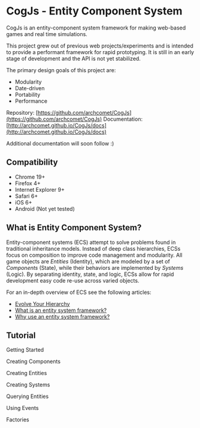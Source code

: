# CogJs - Entity Component System

CogJs is an entity-component system framework for making web-based games and real time simulations.

This project grew out of previous web projects/experiments and is intended to provide a performant framework
for rapid prototyping. It is still in an early stage of development and the API is not yet stabilized.

The primary design goals of this project are:

* Modularity
* Date-driven
* Portability
* Performance

Repository: [https://github.com/archcomet/CogJs](https://github.com/archcomet/CogJs)
Documentation: [http://archcomet.github.io/CogJs/docs](http://archcomet.github.io/CogJs/docs)

Additional documentation will soon follow :)

Compatibility
-----------------
* Chrome 19+
* Firefox 4+
* Internet Explorer 9+
* Safari 6+
* iOS 6+
* Android (Not yet tested)

What is Entity Component System?
---------------------------------

Entity-component systems (ECS) attempt to solve problems found in traditional inheritance models.
Instead of deep class hierarchies, ECSs focus on composition to improve code management and modularity.
All game objects are _Entities_ (Identity), which are modeled by a set of _Components_ (State),
while their behaviors are implemented by _Systems_ (Logic). By separating identity, state, and logic,
ECSs allow for rapid development easy code re-use across varied objects.

For an in-depth overview of ECS see the following articles:

* [Evolve Your Hierarchy](http://cowboyprogramming.com/2007/01/05/evolve-your-heirachy/)
* [What is an entity system framework?](http://www.richardlord.net/blog/what-is-an-entity-framework)
* [Why use an entity system framework?](http://www.richardlord.net/blog/why-use-an-entity-framework)

Tutorial
--------

Getting Started

Creating Components

Creating Entities

Creating Systems

Querying Entities

Using Events

Factories